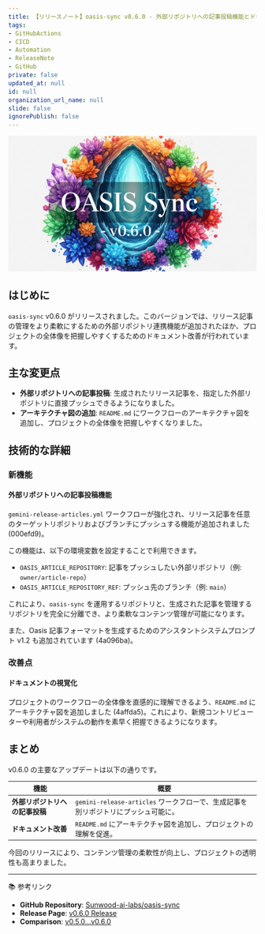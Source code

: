 ```yaml
---
title: 【リリースノート】oasis-sync v0.6.0 - 外部リポジトリへの記事投稿機能とドキュメント改善
tags:
- GitHubActions
- CICD
- Automation
- ReleaseNote
- GitHub
private: false
updated_at: null
id: null
organization_url_name: null
slide: false
ignorePublish: false
---
```


![imagen-4-ultra_2025-10-21T15-08-57-125Z_A_mesmerizing_and_vivid_digital_painting_featuring_1.png](https://raw.githubusercontent.com/Sunwood-ai-labs/oasis-sync/main/generated-images/release-v0.6.0-20251021_150745/imagen-4-ultra_2025-10-21T15-08-57-125Z_A_mesmerizing_and_vivid_digital_painting_featuring_1.png)

## はじめに
`oasis-sync` v0.6.0 がリリースされました。このバージョンでは、リリース記事の管理をより柔軟にするための外部リポジトリ連携機能が追加されたほか、プロジェクトの全体像を把握しやすくするためのドキュメント改善が行われています。

## 主な変更点
- **外部リポジトリへの記事投稿**: 生成されたリリース記事を、指定した外部リポジトリに直接プッシュできるようになりました。
- **アーキテクチャ図の追加**: `README.md` にワークフローのアーキテクチャ図を追加し、プロジェクトの全体像を把握しやすくなりました。

## 技術的な詳細
### 新機能
#### 外部リポジトリへの記事投稿機能
`gemini-release-articles.yml` ワークフローが強化され、リリース記事を任意のターゲットリポジトリおよびブランチにプッシュする機能が追加されました (000efd9)。

この機能は、以下の環境変数を設定することで利用できます。
- `OASIS_ARTICLE_REPOSITORY`: 記事をプッシュしたい外部リポジトリ（例: `owner/article-repo`）
- `OASIS_ARTICLE_REPOSITORY_REF`: プッシュ先のブランチ（例: `main`）

これにより、`oasis-sync` を運用するリポジトリと、生成された記事を管理するリポジトリを完全に分離でき、より柔軟なコンテンツ管理が可能になります。

また、Oasis 記事フォーマットを生成するためのアシスタントシステムプロンプト v1.2 も追加されています (4a096ba)。

### 改善点
#### ドキュメントの視覚化
プロジェクトのワークフローの全体像を直感的に理解できるよう、`README.md` にアーキテクチャ図を追加しました (4affda5)。これにより、新規コントリビューターや利用者がシステムの動作を素早く把握できるようになります。

## まとめ
v0.6.0 の主要なアップデートは以下の通りです。

| 機能 | 概要 |
|---|---|
| **外部リポジトリへの記事投稿** | `gemini-release-articles` ワークフローで、生成記事を別リポジトリにプッシュ可能に。 |
| **ドキュメント改善** | `README.md` にアーキテクチャ図を追加し、プロジェクトの理解を促進。 |

今回のリリースにより、コンテンツ管理の柔軟性が向上し、プロジェクトの透明性も高まりました。

---
📚 参考リンク
- **GitHub Repository**: [Sunwood-ai-labs/oasis-sync](https://github.com/Sunwood-ai-labs/oasis-sync)
- **Release Page**: [v0.6.0 Release](https://github.com/Sunwood-ai-labs/oasis-sync/releases/tag/v0.6.0)
- **Comparison**: [v0.5.0...v0.6.0](https://github.com/Sunwood-ai-labs/oasis-sync/compare/v0.5.0...v0.6.0)

